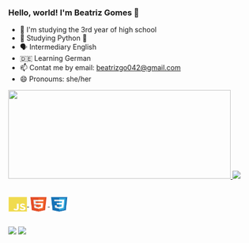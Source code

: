 ### Hello, world! I'm Beatriz Gomes 👋

- 🔭 I'm studying the 3rd year of high school
- 🌱 Studying Python 🐍
- 🗣️ Intermediary English
- 🇩🇪 Learning German
- 📫 Contat me by email: beatrizgo042@gmail.com
- 😄 Pronoums: she/her

<div>
    <a href="https://github.com/beatrizgo042">
  <img height="180em" width=450px src="https://github-readme-stats.vercel.app/api?username=beatrizgo042&show_icons=true&theme=tokyonight&include_all_commits=true&count_private=true"/>
  <img height="180em"src="https://github-readme-stats.vercel.app/api/top-langs/?username=beatrizgo042&layout=compact&langs_count=7&theme=tokyonight"/>
</div>
<br><br/>
<div>
  <img align="center" alt="Rafa-Js" height="30" width="38" src="https://raw.githubusercontent.com/devicons/devicon/master/icons/javascript/javascript-plain.svg">
  <img align="center" alt="Rafa-HTML" height="30" width="38" src="https://raw.githubusercontent.com/devicons/devicon/master/icons/html5/html5-original.svg">
  <img align="center" alt="Rafa-CSS" height="30" width="38" src="https://raw.githubusercontent.com/devicons/devicon/master/icons/css3/css3-original.svg">
</div>
  
  ##
  
<div>
  <a href = "mailto:beatrizgo042@gmail.com"><img src="https://img.shields.io/badge/-Gmail-%23333?style=for-the-badge&logo=gmail&logoColor=white" target="_blank"></a>
  <a href="https://www.linkedin.com/in/beatrizgo042/" target="_blank"><img src="https://img.shields.io/badge/-LinkedIn-%230077B5?style=for-the-badge&logo=linkedin&logoColor=white" target="_blank"></a> 
  
</div>
